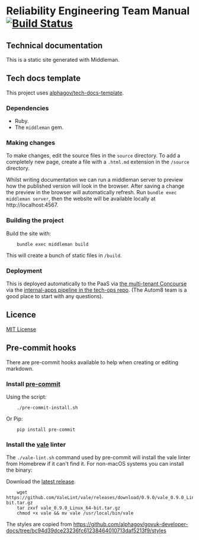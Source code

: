 # Reliability Engineering Team Manual [![Build Status](https://travis-ci.org/alphagov/re-team-manual.svg?branch=master)](https://travis-ci.org/alphagov/re-team-manual)

## Technical documentation

This is a static site generated with Middleman.

## Tech docs template

This project uses [alphagov/tech-docs-template](https://github.com/alphagov/tech-docs-template).

### Dependencies

- Ruby.
- The `middleman` gem.

### Making changes

To make changes, edit the source files in the `source` directory. To add a
completely new page, create a file with a `.html.md` extension in the `/source`
directory.

Whilst writing documentation we can run a middleman server to preview how the
published version will look in the browser. After saving a change the preview in
the browser will automatically refresh. Run `bundle exec middleman server`,
then the website will be available locally at http://localhost:4567.

### Building the project

Build the site with:

        bundle exec middleman build

This will create a bunch of static files in `/build`.

### Deployment

This is deployed automatically to the PaaS via [the multi-tenant Concourse](https://cd.gds-reliability.engineering/teams/autom8/pipelines/internal-apps) via the [internal-apps pipeline in the tech-ops repo](https://github.com/alphagov/tech-ops/blob/master/reliability-engineering/pipelines/internal-apps.yml). (The Autom8 team is a good place to start with any questions).

## Licence

[MIT License](LICENCE.md)

## Pre-commit hooks

There are pre-commit hooks available to help when creating or editing markdown.

### Install [pre-commit](https://github.com/pre-commit/pre-commit)

Using the script:

        ./pre-commit-install.sh

Or Pip:

        pip install pre-commit

### Install the [vale](https://github.com/ValeLint/vale) linter

The `./vale-lint.sh` command used by pre-commit will install the vale linter from Homebrew if it can't find it.  For non-macOS systems you can install the binary:

Download the [latest release](https://github.com/valelint/vale/releases).

        wget https://github.com/ValeLint/vale/releases/download/0.9.0/vale_0.9.0_Linux_64-bit.tar.gz
        tar zxvf vale_0.9.0_Linux_64-bit.tar.gz
        chmod +x vale && mv vale /usr/local/bin/vale

The styles are copied from https://github.com/alphagov/govuk-developer-docs/tree/bc94d39dce23236fc61238464010713daf5213f9/styles
